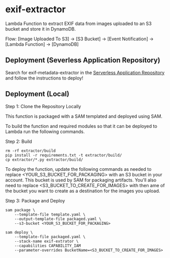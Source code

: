 # exif-extractor

Lambda Function to extract EXIF data from images uploaded to an S3 bucket and store it in DynamoDB.

Flow:
[Image Uploaded To S3] -> [S3 Bucket] -> [Event Notification] -> [Lambda Function] -> [DynamoDB]

## Deployment (Severless Application Repository)

Search for exif-metadata-extractor in the [Serverless Application Repository](https://serverlessrepo.aws.amazon.com/applications) and follow the instructions to deploy!

## Deployment (Local)

Step 1: Clone the Repository Locally

This function is packaged with a SAM templated and deployed using SAM.

To build the function and required modules so that it can be deployed to Lambda run the following commands.


Step 2: Build

```
rm -rf extractor/build
pip install -r requirements.txt -t extractor/build/
cp extractor/*.py extractor/build/
```

To deploy the function, update the following commands as needed to replace <YOUR_S3_BUCKET_FOR_PACKAGING> with an S3 bucket in your account. This bucket is used by SAM for packaging artifacts. You'll also need to replace <S3_BUCKET_TO_CREATE_FOR_IMAGES> with then ame of the bucket you want to create as a destination for the images you upload.

Step 3: Package and Deploy 

```
sam package \
    --template-file template.yaml \
    --output-template-file packaged.yaml \
    --s3-bucket <YOUR_S3_BUCKET_FOR_PACKAGING>

sam deploy \
    --template-file packaged.yaml \
    --stack-name exif-extrator \
    --capabilities CAPABILITY_IAM
    --parameter-overrides BucketName=<S3_BUCKET_TO_CREATE_FOR_IMAGES>
```
